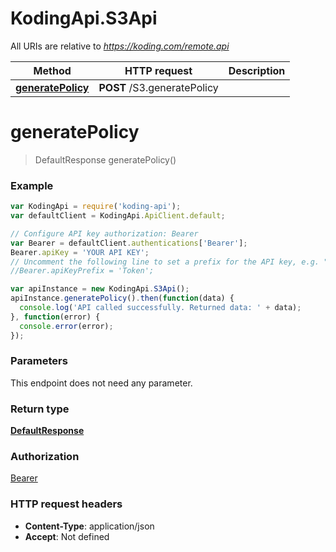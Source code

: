 # KodingApi.S3Api

All URIs are relative to *https://koding.com/remote.api*

Method | HTTP request | Description
------------- | ------------- | -------------
[**generatePolicy**](S3Api.md#generatePolicy) | **POST** /S3.generatePolicy | 


<a name="generatePolicy"></a>
# **generatePolicy**
> DefaultResponse generatePolicy()





### Example
```javascript
var KodingApi = require('koding-api');
var defaultClient = KodingApi.ApiClient.default;

// Configure API key authorization: Bearer
var Bearer = defaultClient.authentications['Bearer'];
Bearer.apiKey = 'YOUR API KEY';
// Uncomment the following line to set a prefix for the API key, e.g. "Token" (defaults to null)
//Bearer.apiKeyPrefix = 'Token';

var apiInstance = new KodingApi.S3Api();
apiInstance.generatePolicy().then(function(data) {
  console.log('API called successfully. Returned data: ' + data);
}, function(error) {
  console.error(error);
});

```

### Parameters
This endpoint does not need any parameter.

### Return type

[**DefaultResponse**](DefaultResponse.md)

### Authorization

[Bearer](../README.md#Bearer)

### HTTP request headers

 - **Content-Type**: application/json
 - **Accept**: Not defined

